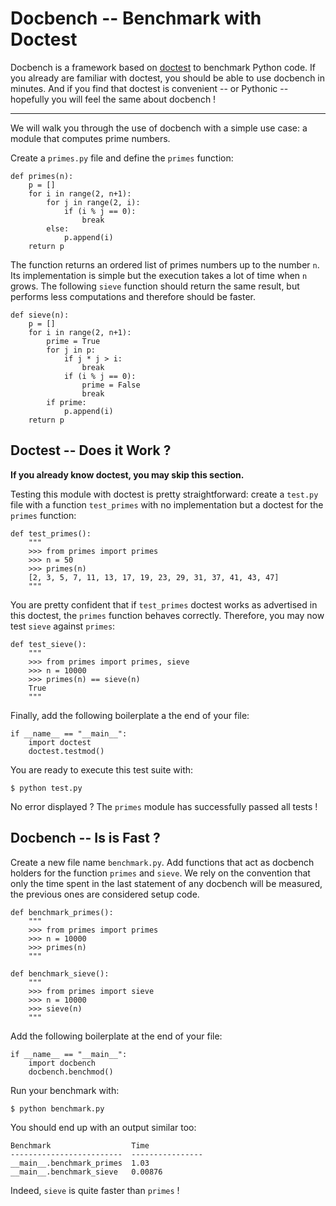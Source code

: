 
Docbench -- Benchmark with Doctest
================================================================================

Docbench is a framework based on [doctest][] to benchmark Python code.
If you already are familiar with doctest, you should be able to use docbench
in minutes. And if you find that doctest is convenient -- or Pythonic -- 
hopefully you will feel the same about docbench !

[doctest]: http://docs.python.org/2/library/doctest.html

--------------------------------------------------------------------------------

We will walk you through the use of docbench with a simple use case: 
a module that computes prime numbers.

Create a `primes.py` file and define the `primes` function:

    def primes(n):
        p = []
        for i in range(2, n+1):
            for j in range(2, i):
                if (i % j == 0):
                    break
            else:
                p.append(i)
        return p

The function returns an ordered list of primes numbers up to the number `n`.
Its implementation is simple but the execution takes a lot of time when `n` grows.
The following `sieve` function should return the same result, but performs less
computations and therefore should be faster.

    def sieve(n):
        p = []
        for i in range(2, n+1):
            prime = True
            for j in p:
                if j * j > i:
                    break
                if (i % j == 0):
                    prime = False
                    break
            if prime:
                p.append(i)
        return p


Doctest -- Does it Work ?
--------------------------------------------------------------------------------

**If you already know doctest, you may skip this section.**

Testing this module with doctest is pretty straightforward: create a `test.py`
file with a function `test_primes` with no implementation but a doctest 
for the `primes` function:

    def test_primes():
        """
        >>> from primes import primes
        >>> n = 50
        >>> primes(n)
        [2, 3, 5, 7, 11, 13, 17, 19, 23, 29, 31, 37, 41, 43, 47]
        """

You are pretty confident that if `test_primes` doctest works as advertised
in this doctest, the `primes` function behaves correctly. 
Therefore, you may now test `sieve` against `primes`:

    def test_sieve():
        """
        >>> from primes import primes, sieve
        >>> n = 10000
        >>> primes(n) == sieve(n)
        True
        """

Finally, add the following boilerplate a the end of your file:

    if __name__ == "__main__":
        import doctest
        doctest.testmod()

You are ready to execute this test suite with:

    $ python test.py

No error displayed ? The `primes` module has successfully passed all tests !


Docbench -- Is is Fast ?
--------------------------------------------------------------------------------

Create a new file name `benchmark.py`. Add functions that act as docbench 
holders for the function `primes` and `sieve`. We rely on the convention 
that only the time spent in the last statement of any docbench will be 
measured, the previous ones are considered setup code.

    def benchmark_primes():
        """
        >>> from primes import primes
        >>> n = 10000
        >>> primes(n)
        """

    def benchmark_sieve():
        """
        >>> from primes import sieve
        >>> n = 10000
        >>> sieve(n)
        """

Add the following boilerplate at the end of your file:

    if __name__ == "__main__":
        import docbench
        docbench.benchmod()

Run your benchmark with:
    
    $ python benchmark.py

You should end up with an output similar too:

    Benchmark                  Time            
    -------------------------  ----------------
    __main__.benchmark_primes  1.03            
    __main__.benchmark_sieve   0.00876

Indeed, `sieve` is quite faster than `primes` !

